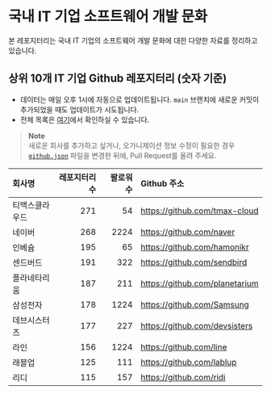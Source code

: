 # 국내 IT 기업 소프트웨어 개발 문화
본 레포지터리는 국내 IT 기업의 소프트웨어 개발 문화에 대한 다양한 자료를 정리하고 있습니다.

## 상위 10개 IT 기업 Github 레포지터리 (숫자 기준)

- 데이터는 매일 오후 1시에 자동으로 업데이트됩니다. `main` 브랜치에 새로운 커밋이 추가되었을 때도 업데이트가 시도됩니다.
- 전체 목록은 [여기](./github.md)에서 확인하실 수 있습니다.

> **Note**<br />
> 새로운 회사를 추가하고 싶거나, 오가니제이션 정보 수정이 필요한 경우 [`github.json`](./github.json) 파일을 변경한 뒤에, Pull Request를 올려 주세요.

<!-- MARKDOWN_TABLE(GITHUB): START -->

| **회사명** | **레포지터리 수** | **팔로워 수** | **Github 주소** |
|:---|---:|---:|:---|
| 티맥스클라우드 | 271 | 54 | https://github.com/tmax-cloud |
| 네이버 | 268 | 2224 | https://github.com/naver |
| 인베슘 | 195 | 65 | https://github.com/hamonikr |
| 센드버드 | 191 | 322 | https://github.com/sendbird |
| 플라네타리움 | 187 | 211 | https://github.com/planetarium |
| 삼성전자 | 178 | 1224 | https://github.com/Samsung |
| 데브시스터즈 | 177 | 227 | https://github.com/devsisters |
| 라인 | 156 | 1224 | https://github.com/line |
| 래블업 | 125 | 111 | https://github.com/lablup |
| 리디 | 115 | 157 | https://github.com/ridi |

<!-- MARKDOWN_TABLE(GITHUB): END -->
